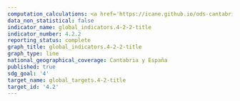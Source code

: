 ```yaml
---
computation_calculations: <a href='https://icane.github.io/ods-cantabria/assets/pdf/4.2.2.1.pdf' target='_blank'>Tasa de participación en el aprendizaje organizado (un año antes de la edad oficial de ingreso en la enseñanza primaria), desglosada por sexo</a><br><a href='https://icane.github.io/ods-cantabria/assets/pdf/4.2.2.2.pdf' target='_blank'>Tasa de participación en el aprendizaje organizado (un año antes de la edad oficial de ingreso en la enseñanza primaria), desglosada por sexo</a><br><a href='https://icane.github.io/ods-cantabria/assets/pdf/4.2.2.3.pdf' target='_blank'>Tasa de participación en el aprendizaje organizado (un año antes de la edad oficial de ingreso en la enseñanza primaria), desglosada por sexo</a>
data_non_statistical: false
indicator_name: global_indicators.4-2-2-title
indicator_number: 4.2.2
reporting_status: complete
graph_title: global_indicators.4-2-2-title
graph_type: line
national_geographical_coverage: Cantabria y España
published: true
sdg_goal: '4'
target_name: global_targets.4-2-title
target_id: '4.2'
---
```

